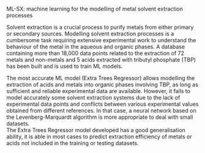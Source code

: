ML-SX: machine learning for the modelling of metal solvent extraction processes 

Solvent extraction is a crucial process to purify metals from either primary or secondary sources. 
Modelling solvent extraction processes is a cumbersome task requiring extensive experimental work to understand the behaviour of the metal in the aqueous and organic phases. 
A database containing more than 18,000 data points related to the extraction of 72 metals and non-metals and 5 acids extracted with tributyl phosphate (TBP) has been built and is used to train ML models.


The most accurate ML model (Extra Trees Regressor) allows modelling the extraction of acids and metals into organic phases involving TBP, as long as sufficient and reliable experimental data are available. 
However, it fails to model accurately some solvent extraction systems due to the lack of experimental data points and conflicts between various experimental values obtained from different references. 
In that case, a neural network based on the Levenberg-Marquardt algorithm is more appropriate to deal with small datasets.  
The Extra Trees Regressor model developed has a good generalisation ability, it is able in most cases to predict extraction efficiency of metals or acids not included in the training or testing datasets. 

